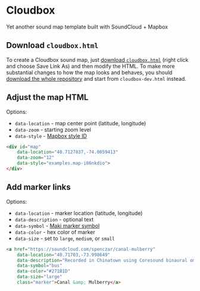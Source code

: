 Cloudbox
========
Yet another sound map template built with SoundCloud + Mapbox

Download `cloudbox.html`
------------------------

To create a Cloudbox sound map, just [download `cloudbox.html`](https://raw.githubusercontent.com/dphiffer/cloudbox/master/cloudbox.html) (right click and choose Save Link As) and then modify the HTML. To make more substantial changes to how the map looks and behaves, you should [download the whole repository](https://github.com/dphiffer/cloudbox/archive/master.zip) and start from `cloudbox-dev.html` instead.

Adjust the map HTML
-------------------

Options:

* `data-location` - map center point (latitude, longitude)
* `data-zoom` - starting zoom level
* `data-style` - [Mapbox style ID](https://www.mapbox.com/design/)

```html
<div id="map"
	data-location="40.7127837,-74.0059413"
	data-zoom="12"
	data-style="examples.map-i86nkdio">
</div>
```

Add marker links
----------------

Options:

* `data-location` - marker location (latitude, longitude)
* `data-description` - optional text
* `data-symbol` - [Maki marker symbol](https://www.mapbox.com/maki/)
* `data-color` - hex color of marker
* `data-size` - set to `large`, `medium`, or `small`

```html
<a href="https://soundcloud.com/spenczar/canal-mulberry"
	data-location="40.71703,-73.998649"
	data-description="Recorded in Chinatown using Coresound binaural omnidirectional microphones. Feb 23, 2006."
	data-symbol="bus"
	data-color="#271B1D"
	data-size="large"
	class="marker">Canal &amp; Mulberry</a>
```
